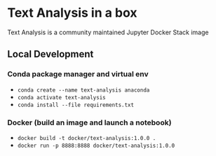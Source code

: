 # Text Analysis in a box

Text Analysis is a community maintained Jupyter Docker Stack image

## Local Development
### Conda package manager and virtual env
- `conda create --name text-analysis anaconda`
- `conda activate text-analysis`
- `conda install --file requirements.txt`

### Docker (build an image and launch a notebook)
- `docker build -t docker/text-analysis:1.0.0 .`
- `docker run -p 8888:8888 docker/text-analysis:1.0.0`